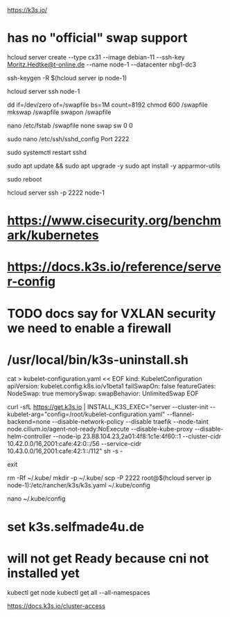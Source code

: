 https://k3s.io/

# has no "official" swap support

hcloud server create --type cx31 --image debian-11 --ssh-key Moritz.Hedtke@t-online.de --name node-1 --datacenter nbg1-dc3

ssh-keygen -R $(hcloud server ip node-1)

hcloud server ssh node-1

dd if=/dev/zero of=/swapfile bs=1M count=8192
chmod 600 /swapfile
mkswap /swapfile
swapon /swapfile

nano /etc/fstab
/swapfile       none    swap    sw      0       0

sudo nano /etc/ssh/sshd_config
Port 2222

sudo systemctl restart sshd

sudo apt update && sudo apt upgrade -y
sudo apt install -y apparmor-utils

sudo reboot

hcloud server ssh -p 2222 node-1

# https://www.cisecurity.org/benchmark/kubernetes

# https://docs.k3s.io/reference/server-config

# TODO docs say for VXLAN security we need to enable a firewall

# /usr/local/bin/k3s-uninstall.sh

cat > kubelet-configuration.yaml << EOF
kind: KubeletConfiguration
apiVersion: kubelet.config.k8s.io/v1beta1
failSwapOn: false
featureGates:
  NodeSwap: true
memorySwap:
  swapBehavior: UnlimitedSwap
EOF

curl -sfL https://get.k3s.io | INSTALL_K3S_EXEC="server --cluster-init --kubelet-arg="config=/root/kubelet-configuration.yaml" --flannel-backend=none --disable-network-policy --disable traefik --node-taint node.cilium.io/agent-not-ready:NoExecute --disable-kube-proxy --disable-helm-controller --node-ip 23.88.104.23,2a01:4f8:1c1e:4f60::1 --cluster-cidr 10.42.0.0/16,2001:cafe:42:0::/56 --service-cidr 10.43.0.0/16,2001:cafe:42:1::/112" sh -s -

exit


rm -Rf ~/.kube/
mkdir -p ~/.kube/
scp -P 2222 root@$(hcloud server ip node-1):/etc/rancher/k3s/k3s.yaml ~/.kube/config

nano ~/.kube/config 
# set k3s.selfmade4u.de


# will not get Ready because cni not installed yet 
kubectl get node
kubectl get all --all-namespaces

https://docs.k3s.io/cluster-access
